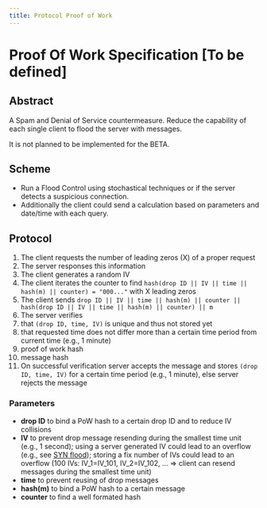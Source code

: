 ```yaml
---
title: Protocol Proof of Work
---
```

# Proof Of Work Specification **[To be defined]**

## Abstract

A Spam and Denial of Service countermeasure. Reduce the capability of each single client to flood the server with messages.

It is not planned to be implemented for the BETA.

## Scheme

* Run a Flood Control using stochastical techniques or if the server detects a suspicious connection.
* Additionally the client could send a calculation based on parameters and date/time with each query.

##  Protocol

1. The client requests the number of leading zeros (X) of a proper request
1. The server responses this information
1. The client generates a random IV
1. The client iterates the counter to find `hash(drop ID || IV || time || hash(m) || counter) = "000..."` with X leading zeros
1. The client sends `drop ID || IV || time || hash(m) || counter || hash(drop ID || IV || time || hash(m) || counter) || m`
1. The server verifies
  1. that `(drop ID, time, IV)` is unique and thus not stored yet
  1. that requested time does not differ more than a certain time period from current time (e.g., 1 minute)
  1. proof of work hash
  1. message hash
1. On successful verification server accepts the message and stores `(drop ID, time, IV)` for a certain time period (e.g., 1 minute), else server rejects the message

### Parameters

* **drop ID** to bind a PoW hash to a certain drop ID and to reduce IV collisions
* **IV** to prevent drop message resending during the smallest time unit (e.g., 1 second);
  using a server generated IV could lead to an overflow (e.g., see [SYN flood](https://en.wikipedia.org/wiki/SYN_flood));
  storing a fix number of IVs could lead to an overflow (100 IVs: IV_1=IV_101, IV_2=IV_102, ... => client can resend messages during the smallest time unit)
* **time** to prevent reusing of drop messages
* **hash(m)** to bind a PoW hash to a certain message
* **counter** to find a well formated hash